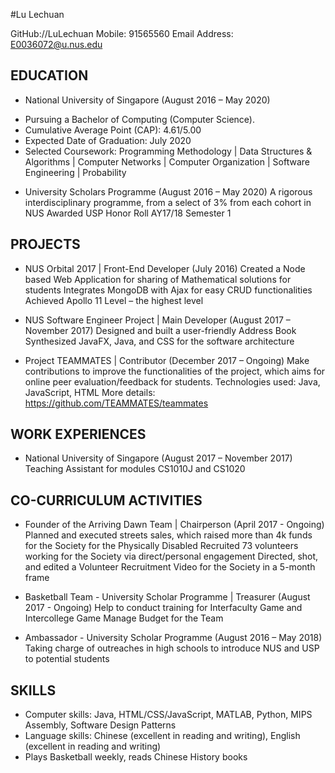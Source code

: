 #Lu Lechuan

GitHub://LuLechuan
Mobile:  91565560
Email Address: E0036072@u.nus.edu

## EDUCATION

* National University of Singapore (August 2016 – May 2020)
- Pursuing a Bachelor of Computing (Computer Science).
- Cumulative Average Point (CAP): 4.61/5.00
- Expected Date of Graduation: July 2020
- Selected Coursework: Programming Methodology | Data Structures & Algorithms | Computer Networks | Computer Organization | Software Engineering | Probability

* University Scholars Programme (August 2016 – May 2020)
A rigorous interdisciplinary programme, from a select of 3% from each cohort in NUS
Awarded USP Honor Roll AY17/18 Semester 1

## PROJECTS

* NUS Orbital 2017 | Front-End Developer (July 2016)
Created a Node based Web Application for sharing of Mathematical solutions for students
Integrates MongoDB with Ajax for easy CRUD functionalities
Achieved Apollo 11 Level – the highest level

* NUS Software Engineer	Project | Main Developer (August 2017 – November 2017)
Designed and built a user-friendly Address Book
Synthesized JavaFX, Java, and CSS for the software architecture

* Project TEAMMATES | Contributor (December 2017 – Ongoing)
Make contributions to improve the functionalities of the project, which aims for online peer evaluation/feedback for students.
Technologies used: Java, JavaScript, HTML
More details: https://github.com/TEAMMATES/teammates

## WORK EXPERIENCES

* National University of Singapore (August 2017 – November 2017)
Teaching Assistant for modules CS1010J and CS1020

## CO-CURRICULUM ACTIVITIES

* Founder of the Arriving Dawn Team | Chairperson (April 2017 - Ongoing)
Planned and executed streets sales, which raised more than 4k funds for the Society for the Physically Disabled
Recruited 73 volunteers working for the Society via direct/personal engagement
Directed, shot, and edited a Volunteer Recruitment Video for the Society in a 5-month frame

* Basketball Team - University Scholar Programme | Treasurer (August 2017 - Ongoing)
Help to conduct training for Interfaculty Game and Intercollege Game
Manage Budget for the Team

* Ambassador - University Scholar Programme (August 2016 – May 2018)
Taking charge of outreaches in high schools to introduce NUS and USP to potential students

## SKILLS

* Computer skills:  Java, HTML/CSS/JavaScript, MATLAB, Python, MIPS Assembly, Software Design Patterns
* Language skills: Chinese (excellent in reading and writing), English (excellent in reading and writing)
* Plays Basketball weekly, reads Chinese History books
